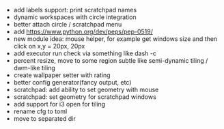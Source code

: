 - add labels support: print scratchpad names
- dynamic workspaces with circle integration
- better attach circle / scratchpad menu
- add https://www.python.org/dev/peps/pep-0519/
- new module idea: mouse helper, for example get windows size and then click on x,y = 20px, 20px
- add executor run check via something like dash -c
- percent resize, move to some region subtle like semi-dynamic tiling / dwm-like tiling
- create wallpaper setter with rating
- better config generator(fancy output, etc)
- scratchpad: add ability to set geometry with mouse
- scratchpad: set geometry for scratchpad windows
- add support for i3 open for tiling
- rename cfg to toml
- move to separated dir
